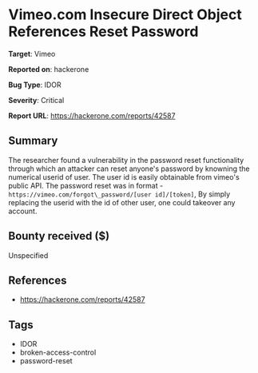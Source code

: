 # Vimeo.com Insecure Direct Object References Reset Password

**Target**: Vimeo

**Reported on**: hackerone

**Bug Type**: IDOR

**Severity**: Critical

**Report URL**: https://hackerone.com/reports/42587

## Summary
The researcher found a vulnerability in the password reset functionality through which an attacker can reset anyone's password by knowning the numerical userid of user.
The user id is easily obtainable from vimeo's public API. The password reset was in format - `https://vimeo.com/forgot\_password/[user id]/[token]`, By simply replacing the userid with the id of other user,
one could takeover any account.

## Bounty received ($)
Unspecified

## References
- https://hackerone.com/reports/42587
## Tags
- IDOR
- broken-access-control
- password-reset
